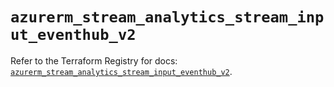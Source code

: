 # `azurerm_stream_analytics_stream_input_eventhub_v2`

Refer to the Terraform Registry for docs: [`azurerm_stream_analytics_stream_input_eventhub_v2`](https://registry.terraform.io/providers/hashicorp/azurerm/4.27.0/docs/resources/stream_analytics_stream_input_eventhub_v2).
